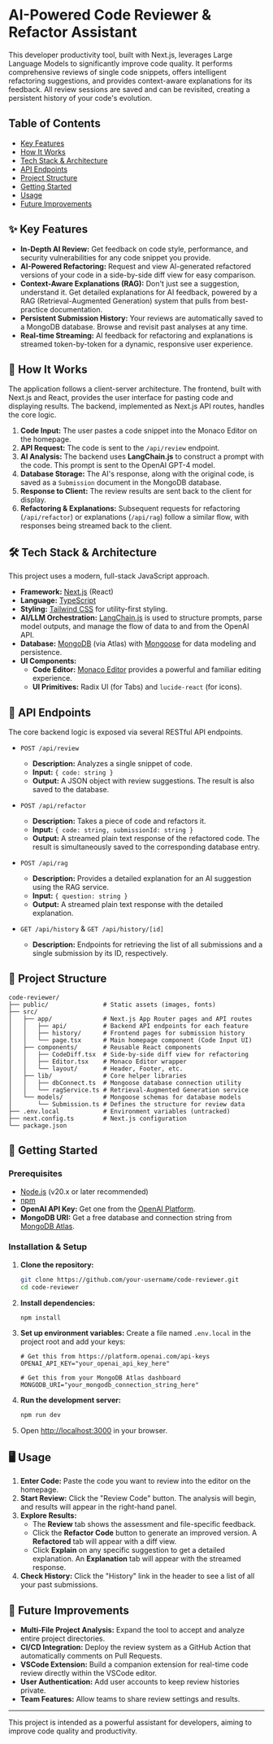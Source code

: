 # AI-Powered Code Reviewer & Refactor Assistant

This developer productivity tool, built with Next.js, leverages Large Language Models to significantly improve code quality. It performs comprehensive reviews of single code snippets, offers intelligent refactoring suggestions, and provides context-aware explanations for its feedback. All review sessions are saved and can be revisited, creating a persistent history of your code's evolution.


## Table of Contents
- [Key Features](#-key-features)
- [How It Works](#-how-it-works)
- [Tech Stack & Architecture](#-tech-stack--architecture)
- [API Endpoints](#-api-endpoints)
- [Project Structure](#-project-structure)
- [Getting Started](#-getting-started)
- [Usage](#-usage)
- [Future Improvements](#-future-improvements)

## ✨ Key Features

-   **In-Depth AI Review:** Get feedback on code style, performance, and security vulnerabilities for any code snippet you provide.
-   **AI-Powered Refactoring:** Request and view AI-generated refactored versions of your code in a side-by-side diff view for easy comparison.
-   **Context-Aware Explanations (RAG):** Don't just see a suggestion, understand it. Get detailed explanations for AI feedback, powered by a RAG (Retrieval-Augmented Generation) system that pulls from best-practice documentation.
-   **Persistent Submission History:** Your reviews are automatically saved to a MongoDB database. Browse and revisit past analyses at any time.
-   **Real-time Streaming:** AI feedback for refactoring and explanations is streamed token-by-token for a dynamic, responsive user experience.

## 🧠 How It Works

The application follows a client-server architecture. The frontend, built with Next.js and React, provides the user interface for pasting code and displaying results. The backend, implemented as Next.js API routes, handles the core logic.

1.  **Code Input:** The user pastes a code snippet into the Monaco Editor on the homepage.
2.  **API Request:** The code is sent to the `/api/review` endpoint.
3.  **AI Analysis:** The backend uses **LangChain.js** to construct a prompt with the code. This prompt is sent to the OpenAI GPT-4 model.
4.  **Database Storage:** The AI's response, along with the original code, is saved as a `Submission` document in the MongoDB database.
5.  **Response to Client:** The review results are sent back to the client for display.
6.  **Refactoring & Explanations:** Subsequent requests for refactoring (`/api/refactor`) or explanations (`/api/rag`) follow a similar flow, with responses being streamed back to the client.

## 🛠️ Tech Stack & Architecture

This project uses a modern, full-stack JavaScript approach.

-   **Framework:** [Next.js](https://nextjs.org/) (React)
-   **Language:** [TypeScript](https://www.typescriptlang.org/)
-   **Styling:** [Tailwind CSS](https://tailwindcss.com/) for utility-first styling.
-   **AI/LLM Orchestration:** [LangChain.js](https://js.langchain.com/) is used to structure prompts, parse model outputs, and manage the flow of data to and from the OpenAI API.
-   **Database:** [MongoDB](https://www.mongodb.com/) (via Atlas) with [Mongoose](https://mongoosejs.com/) for data modeling and persistence.
-   **UI Components:**
    -   **Code Editor:** [Monaco Editor](https://microsoft.github.io/monaco-editor/) provides a powerful and familiar editing experience.
    -   **UI Primitives:** Radix UI (for Tabs) and `lucide-react` (for icons).

## 🔌 API Endpoints

The core backend logic is exposed via several RESTful API endpoints.

-   `POST /api/review`
    -   **Description:** Analyzes a single snippet of code.
    -   **Input:** `{ code: string }`
    -   **Output:** A JSON object with review suggestions. The result is also saved to the database.

-   `POST /api/refactor`
    -   **Description:** Takes a piece of code and refactors it.
    -   **Input:** `{ code: string, submissionId: string }`
    -   **Output:** A streamed plain text response of the refactored code. The result is simultaneously saved to the corresponding database entry.

-   `POST /api/rag`
    -   **Description:** Provides a detailed explanation for an AI suggestion using the RAG service.
    -   **Input:** `{ question: string }`
    -   **Output:** A streamed plain text response with the detailed explanation.

-   `GET /api/history` & `GET /api/history/[id]`
    -   **Description:** Endpoints for retrieving the list of all submissions and a single submission by its ID, respectively.

## 📂 Project Structure

```
code-reviewer/
├── public/               # Static assets (images, fonts)
├── src/
│   ├── app/              # Next.js App Router pages and API routes
│   │   ├── api/          # Backend API endpoints for each feature
│   │   ├── history/      # Frontend pages for submission history
│   │   └── page.tsx      # Main homepage component (Code Input UI)
│   ├── components/       # Reusable React components
│   │   ├── CodeDiff.tsx  # Side-by-side diff view for refactoring
│   │   ├── Editor.tsx    # Monaco Editor wrapper
│   │   └── layout/       # Header, Footer, etc.
│   ├── lib/              # Core helper libraries
│   │   ├── dbConnect.ts  # Mongoose database connection utility
│   │   └── ragService.ts # Retrieval-Augmented Generation service
│   └── models/           # Mongoose schemas for database models
│       └── Submission.ts # Defines the structure for review data
├── .env.local            # Environment variables (untracked)
├── next.config.ts        # Next.js configuration
└── package.json
```

## 🚀 Getting Started

### Prerequisites

-   [Node.js](https://nodejs.org/en/) (v20.x or later recommended)
-   [npm](https://www.npmjs.com/)
-   **OpenAI API Key:** Get one from the [OpenAI Platform](https://platform.openai.com/).
-   **MongoDB URI:** Get a free database and connection string from [MongoDB Atlas](https://www.mongodb.com/cloud/atlas).

### Installation & Setup

1.  **Clone the repository:**
    ```bash
    git clone https://github.com/your-username/code-reviewer.git
    cd code-reviewer
    ```

2.  **Install dependencies:**
    ```bash
    npm install
    ```

3.  **Set up environment variables:**
    Create a file named `.env.local` in the project root and add your keys:

    ```plaintext
    # Get this from https://platform.openai.com/api-keys
    OPENAI_API_KEY="your_openai_api_key_here"

    # Get this from your MongoDB Atlas dashboard
    MONGODB_URI="your_mongodb_connection_string_here"
    ```

4.  **Run the development server:**
    ```bash
    npm run dev
    ```

5.  Open [http://localhost:3000](http://localhost:3000) in your browser.

## 🖥️ Usage

1.  **Enter Code:** Paste the code you want to review into the editor on the homepage.
2.  **Start Review:** Click the "Review Code" button. The analysis will begin, and results will appear in the right-hand panel.
3.  **Explore Results:**
    -   The **Review** tab shows the assessment and file-specific feedback.
    -   Click the **Refactor Code** button to generate an improved version. A **Refactored** tab will appear with a diff view.
    -   Click **Explain** on any specific suggestion to get a detailed explanation. An **Explanation** tab will appear with the streamed response.
4.  **Check History:** Click the "History" link in the header to see a list of all your past submissions.

## 🔮 Future Improvements

-   **Multi-File Project Analysis:** Expand the tool to accept and analyze entire project directories.
-   **CI/CD Integration:** Deploy the review system as a GitHub Action that automatically comments on Pull Requests.
-   **VSCode Extension:** Build a companion extension for real-time code review directly within the VSCode editor.
-   **User Authentication:** Add user accounts to keep review histories private.
-   **Team Features:** Allow teams to share review settings and results.

---

This project is intended as a powerful assistant for developers, aiming to improve code quality and productivity.
